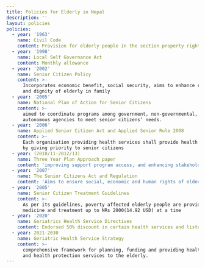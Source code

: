 ```yaml
---
title: Policies for Elderly in Nepal
description: ''
layout: policies
policies:
  - year: '1963'
    name: Civil Code
    content: Provision for elderly people in the section property right distribution
  - year: '1998'
    name: Local Self Governance Act
    content: Monthly allowance
  - year: '2002'
    name: Senior Citizen Policy
    content: >-
      Incorporates economic benefit, social security, aims to enhance respect
      and dignity of elderly in family
  - year: '2005'
    name: National Plan of Action for Senior Citizens
    content: >-
      aimed to coordinate programs among government, non-governmental, and
      autonomous agencies to meet senior citizens’ needs.
  - year: '2006'
    name: Applied Senior Citizen Act and Applied Senior Rule 2008
    content: >-
      Each organisation providing health services shall provide health services
      by giving priority to senior citizens
  - year: (2010/11-2012/13)
    name: Three Year Plan Approach paper
    content: 'improving support program access, and enhancing stakeholder coordination'
  - year: '2007'
    name: The Senior Citizens Act and Regulation
    content: 'Aims to ensure social, economic and human rights of elderly citizens'
  - year: '2005'
    name: Senior Citizen Treatment Guidelines
    content: >-
      As per its guidelines, poverty affected elderly people are provided free
      medicine and treatment up to NRs 2000(14.92 USD) at a time
  - year: '2020'
    name: Geriatrics Health Service Directives
    content: Endorsed 50% discount in certain health services and listed 24 hospitals
  - year: 2021-2030
    name: Geriatric Health Service Strategy
    content: >-
      comprehensive framework for planning, funding and providing health care
      and health protection services to the elderly.
---
```


